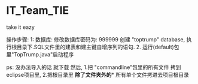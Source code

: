 # IT_Team_TIE
take it eazy

操作步骤:
1:
数据库:
    修改数据库密码为: 999999
    创建 "toptrump" database,
    执行根目录下.SQL文件里的建表和建主键自增序列的语句.
2.
运行(default)包里"TopTrump.java"启动程序    


ps:
没办法导入的话 就下载 然后,
1.把 "commandline"包里的所有文件  拷到eclipse项目里,
2.把根目录里 **除了文件夹外的*** 所有单个文件拷进去项目根目录
